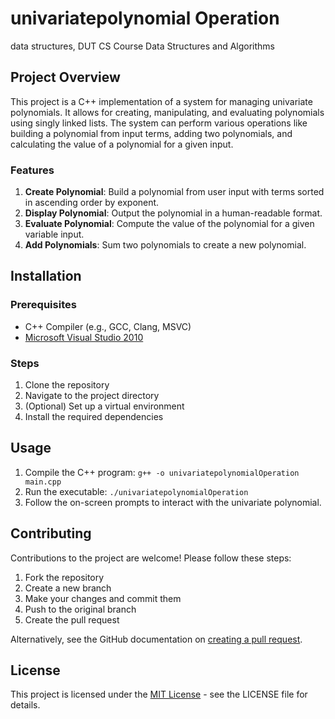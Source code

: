 # univariatepolynomial Operation
data structures, DUT CS Course Data Structures and Algorithms

## Project Overview
This project is a C++ implementation of a system for managing univariate polynomials. It allows for creating, manipulating, and evaluating polynomials using singly linked lists. The system can perform various operations like building a polynomial from input terms, adding two polynomials, and calculating the value of a polynomial for a given input.

### Features
1. **Create Polynomial**: Build a polynomial from user input with terms sorted in ascending order by exponent.
2. **Display Polynomial**: Output the polynomial in a human-readable format.
3. **Evaluate Polynomial**: Compute the value of the polynomial for a given variable input.
4. **Add Polynomials**: Sum two polynomials to create a new polynomial.

## Installation

### Prerequisites
- C++ Compiler (e.g., GCC, Clang, MSVC)
- [Microsoft Visual Studio 2010](https://visualstudio.microsoft.com/vs/older-downloads/)

### Steps
1. Clone the repository
2. Navigate to the project directory
3. (Optional) Set up a virtual environment
4. Install the required dependencies

## Usage
1. Compile the C++ program: ```g++ -o univariatepolynomialOperation main.cpp```
2. Run the executable: ```./univariatepolynomialOperation```
3. Follow the on-screen prompts to interact with the univariate polynomial.

## Contributing
Contributions to the project are welcome! Please follow these steps:
1. Fork the repository
2. Create a new branch
3. Make your changes and commit them
4. Push to the original branch
5. Create the pull request

Alternatively, see the GitHub documentation on [creating a pull request](https://docs.github.com/en/github/collaborating-with-issues-and-pull-requests/creating-a-pull-request).

## License
This project is licensed under the [MIT License](LICENSE.md) - see the LICENSE file for details.
